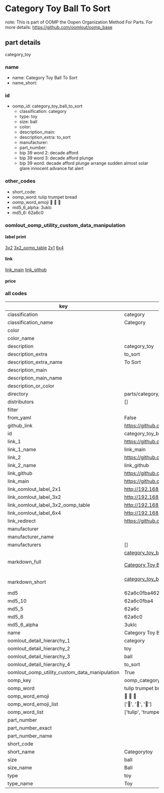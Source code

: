# Category Toy Ball To Sort  

note: This is part of OOMP the Oopen Organization Method For Parts. For more details: https://github.com/oomlout/oomp_base

##  part details
  



category_toy



### name
* name: Category Toy Ball To Sort
* name_short: 
### id
* oomp_id: category_toy_ball_to_sort
  * classification: category
  * type: toy
  * size: ball
  * color: 
  * description_main: 
  * description_extra: to_sort
  * manufacturer: 
  * part_number: 
  * bip 39 word 2: decade afford
  * bip 39 word 3: decade afford plunge
  * bip 39 word: decade afford plunge arrange sudden almost solar glare innocent advance fat alert

### other_codes
* short_code: 
* oomp_word: tulip trumpet bread
* oomp_word_emoji :tulip: :trumpet: :bread:
* md5_6_alpha: 3uklc
* md5_6: 62a6c0






### oomlout_oomp_utility_custom_data_manipulation
#### label print
[3x2](http://192.168.1.245:1112/?label=oomp%203uklc)
[3x2_oomp_table](http://192.168.1.108:1112/?label=oomp%203uklc)
[2x1](http://192.168.1.242:1112/?label=oomp%203uklc)
[6x4](http://192.168.1.55:1112/?label=oomp%203uklc)    

#### link

[link_main](https://github.com/oomlout/oomlout_oomp_version_1_messy/tree/main/parts/category_toy_ball_to_sort) [link_github](https://github.com/oomlout/oomlout_oomp_version_1_messy/tree/main/parts/category_toy_ball_to_sort)                             

#### price







### all codes 
| key | value |  
| --- | --- |  
| classification | category |  
| classification_name | Category |  
| color |  |  
| color_name |  |  
| description | category_toy |  
| description_extra | to_sort |  
| description_extra_name | To Sort |  
| description_main |  |  
| description_main_name |  |  
| description_or_color |   |  
| directory | parts/category_toy_ball_to_sort |  
| distributors | [] |  
| filter |  |  
| from_yaml | False |  
| github_link | https://github.com/oomlout/oomlout_oomp_part_src/tree/main/parts/category_toy_ball_to_sort |  
| id | category_toy_ball_to_sort |  
| link_1 | https://github.com/oomlout/oomlout_oomp_version_1_messy/tree/main/parts/category_toy_ball_to_sort |  
| link_1_name | link_main |  
| link_2 | https://github.com/oomlout/oomlout_oomp_version_1_messy/tree/main/parts/category_toy_ball_to_sort |  
| link_2_name | link_github |  
| link_github | https://github.com/oomlout/oomlout_oomp_version_1_messy/tree/main/parts/category_toy_ball_to_sort |  
| link_main | https://github.com/oomlout/oomlout_oomp_version_1_messy/tree/main/parts/category_toy_ball_to_sort |  
| link_oomlout_label_2x1 | http://192.168.1.242:1112/?label=oomp%203uklc |  
| link_oomlout_label_3x2 | http://192.168.1.245:1112/?label=oomp%203uklc |  
| link_oomlout_label_3x2_oomp_table | http://192.168.1.108:1112/?label=oomp%203uklc |  
| link_oomlout_label_6x4 | http://192.168.1.55:1112/?label=oomp%203uklc |  
| link_redirect | https://github.com/oomlout/oomlout_oomp_version_1_messy/tree/main/parts/category_toy_ball_to_sort |  
| manufacturer |  |  
| manufacturer_name |  |  
| manufacturers | [] |  
| markdown_full | [category_toy_ball_to_sort](none)<br>[](none)<br>[Category Toy Ball To Sort](none)<br><br> |  
| markdown_short | [category_toy_ball_to_sort](none)<br><br> |  
| md5 | 62a6c0fba462d9cc1b6c40c54dc119c4 |  
| md5_10 | 62a6c0fba4 |  
| md5_5 | 62a6c |  
| md5_6 | 62a6c0 |  
| md5_6_alpha | 3uklc |  
| name | Category Toy Ball To Sort |  
| oomlout_detail_hierarchy_1 | category |  
| oomlout_detail_hierarchy_2 | toy |  
| oomlout_detail_hierarchy_3 | ball |  
| oomlout_detail_hierarchy_4 | to_sort |  
| oomlout_oomp_utility_custom_data_manipulation | True |  
| oomp_key | oomp_category_toy_ball_to_sort |  
| oomp_word | tulip trumpet bread |  
| oomp_word_emoji | :tulip: :trumpet: :bread: |  
| oomp_word_emoji_list | [':tulip:', ':trumpet:', ':bread:'] |  
| oomp_word_list | ['tulip', 'trumpet', 'bread'] |  
| part_number |  |  
| part_number_exact |  |  
| part_number_name |  |  
| short_code |  |  
| short_name | Categorytoy |  
| size | ball |  
| size_name | Ball |  
| type | toy |  
| type_name | Toy |  
